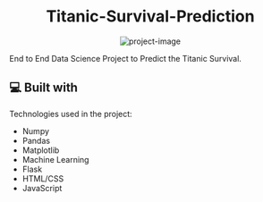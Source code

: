 <h1 align="center" id="title">Titanic-Survival-Prediction</h1>

<p align="center"><img src="https://miro.medium.com/v2/da:true/resize:fit:933/0*awbekd-RK9TrISOn" alt="project-image"></p>

<p id="description">End to End Data Science Project to Predict the Titanic Survival.</p>

  
  
<h2>💻 Built with</h2>

Technologies used in the project:

*   Numpy
*   Pandas
*   Matplotlib
*   Machine Learning
*   Flask
*   HTML/CSS
*   JavaScript
